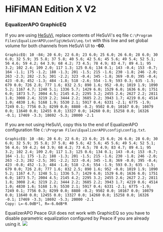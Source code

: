 # HiFiMAN Edition X V2
### EqualizerAPO GraphicEQ
If you are using [HeSuVi](https://sourceforge.net/projects/hesuvi/), replace contents of HeSuVi's eq file `C:\Program Files\EqualizerAPO\config\HeSuVi\eq.txt` with this line and set global volume for both channels from HeSuVi UI to **-60**.
```
GraphicEQ: 10 -84; 20 6.0; 22 6.0; 23 6.0; 25 6.0; 26 6.0; 28 6.0; 30 6.0; 32 5.9; 35 5.8; 37 5.8; 40 5.6; 42 5.6; 45 5.6; 49 5.4; 52 5.1; 56 4.6; 59 4.2; 64 3.9; 68 4.2; 73 4.5; 78 4.9; 83 4.7; 89 4.1; 95 3.2; 102 2.4; 109 2.0; 117 1.3; 125 0.6; 134 0.1; 143 -0.4; 153 -0.7; 164 -1.1; 175 -1.2; 188 -1.3; 201 -1.5; 215 -1.6; 230 -1.8; 246 -2.0; 263 -2.3; 282 -2.5; 301 -2.2; 323 -0.4; 345 -1.8; 369 -0.0; 395 -0.4; 423 -0.8; 452 -1.3; 484 -1.8; 518 -2.6; 554 -1.9; 593 0.3; 635 -1.5; 679 0.0; 726 2.8; 777 1.6; 832 2.5; 890 1.6; 952 -0.0; 1019 1.9; 1090 5.2; 1167 4.7; 1248 5.1; 1336 5.7; 1429 6.0; 1529 6.0; 1636 6.0; 1751 6.0; 1873 5.7; 2004 4.5; 2145 4.2; 2295 3.2; 2455 2.6; 2627 2.2; 2811 1.8; 3008 2.4; 3219 2.2; 3444 2.2; 3685 2.2; 3943 1.7; 4219 0.6; 4514 1.0; 4830 1.6; 5168 1.9; 5530 2.1; 5917 0.4; 6331 -2.1; 6775 -1.9; 7249 0.1; 7756 0.3; 8299 0.0; 8880 -0.2; 9502 0.0; 10167 0.0; 10879 0.0; 11640 0.0; 12455 0.0; 13327 0.0; 14260 0.0; 15258 0.0; 16326 -0.1; 17469 -3.3; 18692 -5.3; 20000 -2.1
```
If you are not using HeSuVi, copy this to the end of EqualizerAPO configuration file `C:\Program Files\EqualizerAPO\config\config.txt`.
```
GraphicEQ: 10 -84; 20 6.0; 22 6.0; 23 6.0; 25 6.0; 26 6.0; 28 6.0; 30 6.0; 32 5.9; 35 5.8; 37 5.8; 40 5.6; 42 5.6; 45 5.6; 49 5.4; 52 5.1; 56 4.6; 59 4.2; 64 3.9; 68 4.2; 73 4.5; 78 4.9; 83 4.7; 89 4.1; 95 3.2; 102 2.4; 109 2.0; 117 1.3; 125 0.6; 134 0.1; 143 -0.4; 153 -0.7; 164 -1.1; 175 -1.2; 188 -1.3; 201 -1.5; 215 -1.6; 230 -1.8; 246 -2.0; 263 -2.3; 282 -2.5; 301 -2.2; 323 -0.4; 345 -1.8; 369 -0.0; 395 -0.4; 423 -0.8; 452 -1.3; 484 -1.8; 518 -2.6; 554 -1.9; 593 0.3; 635 -1.5; 679 0.0; 726 2.8; 777 1.6; 832 2.5; 890 1.6; 952 -0.0; 1019 1.9; 1090 5.2; 1167 4.7; 1248 5.1; 1336 5.7; 1429 6.0; 1529 6.0; 1636 6.0; 1751 6.0; 1873 5.7; 2004 4.5; 2145 4.2; 2295 3.2; 2455 2.6; 2627 2.2; 2811 1.8; 3008 2.4; 3219 2.2; 3444 2.2; 3685 2.2; 3943 1.7; 4219 0.6; 4514 1.0; 4830 1.6; 5168 1.9; 5530 2.1; 5917 0.4; 6331 -2.1; 6775 -1.9; 7249 0.1; 7756 0.3; 8299 0.0; 8880 -0.2; 9502 0.0; 10167 0.0; 10879 0.0; 11640 0.0; 12455 0.0; 13327 0.0; 14260 0.0; 15258 0.0; 16326 -0.1; 17469 -3.3; 18692 -5.3; 20000 -2.1
Copy: L=-6.0dB*l, R=-6.0dB*R
```
EqualizerAPO Peace GUI does not work with GraphicEQ so you have to disable parametric equalization configured by Peace if you are already using it.
![](https://raw.githubusercontent.com/jaakkopasanen/AutoEq/master/results/Sonoma%20Model%20One/innerfidelity/onear/HiFiMAN%20Edition%20X%20V2/HiFiMAN%20Edition%20X%20V2.png)
